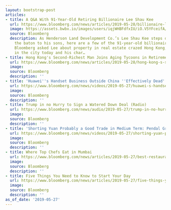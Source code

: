 ```yaml
---
layout: bootstrap-post
articles:
- title: A Q&A With 91-Year-Old Retiring Billionaire Lee Shau Kee
  url: https://www.bloomberg.com/news/articles/2019-05-28/billionaire-lee-on-hong-kong-s-youth-to-property-and-his-legacy
  image: https://assets.bwbx.io/images/users/iqjWHBFdfxIU/iO.V5YFceifA/v0/1200x813.jpg
  source: Bloomberg
  description: As Henderson Land Development Co.’s Lee Shau Kee steps down and hands
    the baton to his sons, here are a few of the 91-year-old billionaire’s views.
    Bloomberg asked Lee about property in real estate crazed Hong Kong, young people
    in the city today and his char…
- title: Hong Kong's Second-Richest Man Joins Aging Tycoons in Retirement
  url: https://www.bloomberg.com/news/articles/2019-05-28/hong-kong-s-second-richest-man-joins-aging-tycoons-in-retirement
  image: 
  source: Bloomberg
  description: ''
- title: 'Huawei''s Handset Business Outside China ''Effectively Dead'': Applico CEO'
  url: https://www.bloomberg.com/news/videos/2019-05-27/huawei-s-handset-business-outside-china-effectively-dead-applico-ceo-video
  image: 
  source: Bloomberg
  description: ''
- title: Trump in no Hurry to Sign a Watered Down Deal (Radio)
  url: https://www.bloomberg.com/news/audio/2019-05-27/trump-in-no-hurry-to-sign-a-watered-down-deal-radio
  image: 
  source: Bloomberg
  description: ''
- title: 'Shorting Yuan Probably a Good Trade in Medium Term: Pendal Group'
  url: https://www.bloomberg.com/news/videos/2019-05-27/shorting-yuan-probably-a-good-trade-in-medium-term-pendal-group-video
  image: 
  source: Bloomberg
  description: ''
- title: Where Top Chefs Eat in Mumbai
  url: https://www.bloomberg.com/news/articles/2019-05-27/best-restaurants-where-to-eat-in-mumbai-2019-where-do-chefs-go
  image: 
  source: Bloomberg
  description: ''
- title: Five Things You Need to Know to Start Your Day
  url: https://www.bloomberg.com/news/articles/2019-05-27/five-things-you-need-to-know-to-start-your-day-jw6ylax1
  image: 
  source: Bloomberg
  description: ''
as_of_date: '2019-05-27'
---
```


